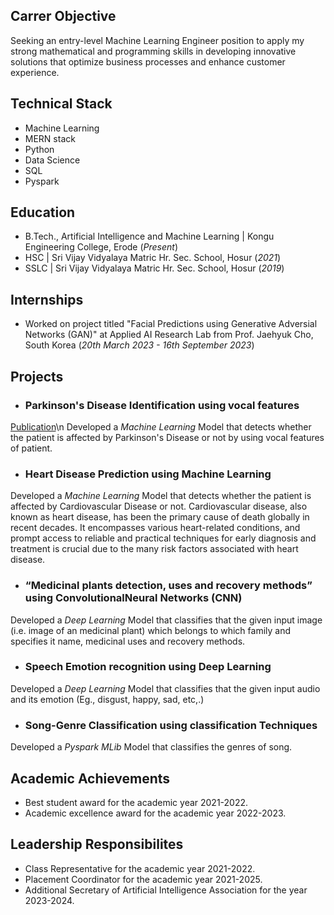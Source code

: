 ## Carrer Objective
Seeking an entry-level Machine Learning Engineer position to apply my strong mathematical and programming skills in developing innovative solutions that optimize business processes and enhance customer experience.

## Technical Stack
- Machine Learning
- MERN stack
- Python
- Data Science
- SQL
- Pyspark

## Education
- B.Tech., Artificial Intelligence and Machine Learning | Kongu Engineering College, Erode (_Present_)
- HSC | Sri Vijay Vidyalaya Matric Hr. Sec. School, Hosur (_2021_)
- SSLC | Sri Vijay Vidyalaya Matric Hr. Sec. School, Hosur (_2019_)

## Internships
- Worked on project titled "Facial Predictions using Generative Adversial Networks (GAN)" at Applied AI Research Lab from Prof. Jaehyuk Cho, South Korea (_20th March 2023 - 16th September 2023_)

## Projects
- ### Parkinson's Disease Identification using vocal features 
[Publication](https://ieeexplore.ieee.org/document/10085210)\n
Developed a *Machine Learning* Model that detects whether the patient is affected by Parkinson's Disease or not by using vocal features of patient.

- ### Heart Disease Prediction using Machine Learning
Developed a *Machine Learning* Model that detects whether the patient is affected by Cardiovascular Disease or not. Cardiovascular disease, also known as heart disease, has been the primary cause of death globally in recent decades. It encompasses various heart-related conditions, and prompt access to reliable and practical techniques for early diagnosis and treatment is crucial due to the many risk factors associated with heart disease.

- ### “Medicinal plants detection, uses and recovery methods” using ConvolutionalNeural Networks (CNN)
Developed a *Deep Learning* Model that classifies that the given input image (i.e. image of an medicinal plant) which belongs to which family and specifies it name, medicinal uses and recovery methods.

- ### Speech Emotion recognition using Deep Learning
Developed a *Deep Learning* Model that classifies that the given input audio and its emotion (Eg., disgust, happy, sad, etc,.)

- ### Song-Genre Classification using classification Techniques
Developed a *Pyspark MLib* Model that classifies the genres of song.

## Academic Achievements
- Best student award for the academic year 2021-2022.
- Academic excellence award for the academic year 2022-2023.

## Leadership Responsibilites
- Class Representative for the academic year 2021-2022.
- Placement Coordinator for the academic year 2021-2025.
- Additional Secretary of Artificial Intelligence Association for the year 2023-2024.

  




  
